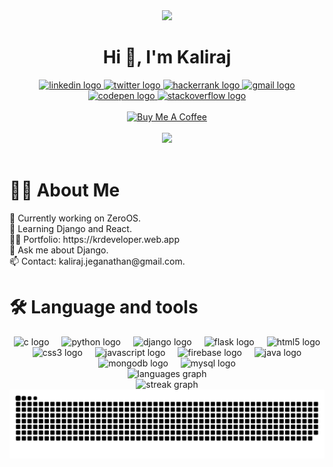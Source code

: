 <div align="center">
 <img height="180" src="https://i.postimg.cc/D0zDmgFr/profile.png"  />
</div>


<h1 align="center">Hi 👋, I'm Kaliraj</h1>


<div align="center">
  <a href="https://www.linkedin.com/in/jkaliraj/" target="_blank">
    <img src="https://raw.githubusercontent.com/maurodesouza/profile-readme-generator/master/src/assets/icons/social/linkedin/default.svg" width="37" height="25" alt="linkedin logo"  />
  </a>
  <a href="https://twitter.com/iamKaliraj_J" target="_blank">
    <img src="https://raw.githubusercontent.com/maurodesouza/profile-readme-generator/master/src/assets/icons/social/twitter/default.svg" width="37" height="25" alt="twitter logo"  />
  </a>
  <a href="https://www.hackerrank.com/Kaliraj_J" target="_blank">
    <img src="https://raw.githubusercontent.com/maurodesouza/profile-readme-generator/master/src/assets/icons/social/hackerrank/default.svg" width="37" height="25" alt="hackerrank logo"  />
  </a>
  <a href="mailto:kaliraj.jeganathan@gmail.com" target="_blank">
    <img src="https://raw.githubusercontent.com/maurodesouza/profile-readme-generator/master/src/assets/icons/social/gmail/default.svg" width="37" height="25" alt="gmail logo"  />
  </a>
  <a href="https://codepen.com/jkaliraj" target="_blank">
    <img src="https://raw.githubusercontent.com/maurodesouza/profile-readme-generator/master/src/assets/icons/social/codepen/default.svg" width="37" height="25" alt="codepen logo"  />
  </a>
  <a href="https://stackoverflow.com/jkaliraj" target="_blank">
    <img src="https://raw.githubusercontent.com/maurodesouza/profile-readme-generator/master/src/assets/icons/social/stackoverflow/default.svg" width="37" height="25" alt="stackoverflow logo"  />
  </a>
</div>
<br/>
<div align="center">
<a href="https://donate.stripe.com/14kg1B4au83I3Li4gg" target="_blank"><img src="https://cdn.buymeacoffee.com/buttons/default-orange.png" alt="Buy Me A Coffee" height="41" width="174"></a>
 </div>
 <br/>
<div align="center">
  <img src="https://profile-counter.glitch.me/jkaliraj/count.svg?"  />
</div>
<br/>


 <h1 align="left">👩‍💻  About Me</h1>



<p align="left">🔭 Currently working on ZeroOS.<br>🌱 Learning Django and React.<br>👨‍💻 Portfolio: https://krdeveloper.web.app<br>💬 Ask me about Django.<br>📫 Contact: kaliraj.jeganathan@gmail.com.</p>



<h1 align="left">🛠 Language and tools</h1>


<div align="center">
  <img src="https://skillicons.dev/icons?i=c" height="40" alt="c logo"  />
  <img width="12" />
  <img src="https://skillicons.dev/icons?i=py" height="40" alt="python logo"  />
  <img width="12" />
  <img src="https://skillicons.dev/icons?i=django" height="40" alt="django logo"  />
  <img width="12" />
  <img src="https://skillicons.dev/icons?i=flask" height="40" alt="flask logo"  />
  <img width="12" />
  <img src="https://skillicons.dev/icons?i=html" height="40" alt="html5 logo"  />
  <img width="12" />
  <img src="https://skillicons.dev/icons?i=css" height="40" alt="css3 logo"  />
  <img width="12" />
  <img src="https://skillicons.dev/icons?i=js" height="40" alt="javascript logo"  />
  <img width="12" />
  <img src="https://skillicons.dev/icons?i=firebase" height="40" alt="firebase logo"  />
  <img width="12" />
  <img src="https://skillicons.dev/icons?i=java" height="40" alt="java logo"  />
  <img width="12" />
  <img src="https://skillicons.dev/icons?i=mongodb" height="40" alt="mongodb logo"  />
  <img width="12" />
  <img src="https://skillicons.dev/icons?i=mysql" height="40" alt="mysql logo"  />
</div>

<div align="center">
  <img src="https://github-readme-stats.vercel.app/api/top-langs?username=jkaliraj&locale=en&hide_title=false&layout=compact&card_width=320&langs_count=5&theme=github_dark&hide_border=true&order=2" height="150" alt="languages graph"  />
  <br/>
  <img src="https://streak-stats.demolab.com?user=jkaliraj&locale=en&mode=weekly&theme=github_dark&hide_border=true&border_radius=10&order=3" height="220" alt="streak graph"  />
</div>


<img src="https://raw.githubusercontent.com/jkaliraj/jkaliraj/output/snake-dark.svg" alt="Snake animation"/>

